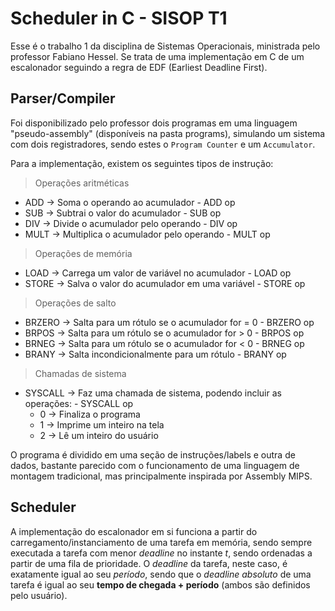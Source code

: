 # Scheduler in C - SISOP T1

Esse é o trabalho 1 da disciplina de Sistemas Operacionais, ministrada pelo professor Fabiano Hessel. Se trata de uma implementação em C de um escalonador seguindo a regra de EDF (Earliest Deadline First).

## Parser/Compiler

Foi disponibilizado pelo professor dois programas em uma linguagem "pseudo-assembly" (disponíveis na pasta programs), simulando um sistema com dois registradores, sendo estes o `Program Counter` e um `Accumulator`.

Para a implementação, existem os seguintes tipos de instrução:

> Operações aritméticas
- ADD -> Soma o operando ao acumulador - ADD op
- SUB -> Subtrai o valor do acumulador - SUB op
- DIV -> Divide o acumulador pelo operando - DIV op
- MULT -> Multiplica o acumulador pelo operando - MULT op

> Operações de memória
- LOAD -> Carrega um valor de variável no acumulador - LOAD op
- STORE -> Salva o valor do acumulador em uma variável - STORE op

> Operações de salto
- BRZERO -> Salta para um rótulo se o acumulador for = 0 - BRZERO op
- BRPOS -> Salta para um rótulo se o acumulador for > 0 - BRPOS op
- BRNEG -> Salta para um rótulo se o acumulador for < 0 - BRNEG op
- BRANY -> Salta incondicionalmente para um rótulo - BRANY op

> Chamadas de sistema
- SYSCALL -> Faz uma chamada de sistema, podendo incluir as operações: - SYSCALL op
    - 0 -> Finaliza o programa
    - 1 -> Imprime um inteiro na tela
    - 2 -> Lê um inteiro do usuário


O programa é dividido em uma seção de instruções/labels e outra de dados, bastante parecido com o funcionamento de uma linguagem de montagem tradicional, mas principalmente inspirada por Assembly MIPS.

## Scheduler

A implementação do escalonador em si funciona a partir do carregamento/instanciamento de uma tarefa em memória, sendo sempre executada a tarefa com menor *deadline* no instante *t*, sendo ordenadas a partir de uma fila de prioridade. O *deadline* da tarefa, neste caso, é exatamente igual ao seu *período*, sendo que o *deadline absoluto* de uma tarefa é igual ao seu **tempo de chegada + período** (ambos são definidos pelo usuário).